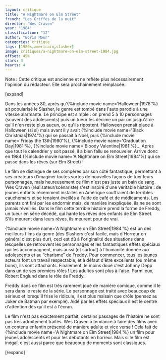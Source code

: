 ```yaml
---
layout: critique
title: "A Nightmare on Elm Street"
french: "Les Griffes de la nuit"
director: "Wes Craven"
year: "1984"
classification: "12"
author: "Boris Moon"
categories: critique
tags: [1980s,americain,slasher]
image: critiques/a-nightmare-on-elm-street-1984.jpg
offset: 45%
stars: 3
hearts: 4
---
```


Note : Cette critique est ancienne et ne reflète plus nécessairement l'opinion du rédacteur. Elle sera prochainement remplacée.

[expand]

Dans les années 80, après qu'{%include movie name='Halloween|1978'%} ait popularisé le Slasher, le genre est tombé dans l'auto parodie à une vitesse alarmante. Le principe est simple : on prend 5 à 10 personnages (souvent des adolescents) puis un tueur les décime un par un jusqu'à ce qu'il n'en reste plus aucun, ou qu'ils ripostent. Halloween prenait place à Halloween (si si) mais avant il y avait {%include movie name='Black Christmas|1974'%} qui se passait à Noël, puis {%include movie name='Friday the 13th|1980'%}, {%include movie name='Graduation Day|1981'%}, {%include movie name='Bloody Valentine|1981'%}... Après que tout le calendrier y soit passé, il a bien fallu se renouveler. Arrive donc en 1984 {%include movie name='A Nightmare on Elm Street|1984'%} qui se passe dans les rêves (sur Elm Street) !

Le film se distingue de ses compères par son côté fantastique, permettant à ses créateurs d'imaginer toutes sortes de nouvelles façons de tuer leurs personnages, mais heureusement ce film n'est pas juste un bain de sang. Wes Craven (réalisateur/scénariste) s'est inspiré d'une véritable histoire : de jeunes enfants récemment installés en Amérique souffraient de terribles cauchemars et se tenaient éveillés à l'aide de café et de médicaments. Les parents ont fini par les endormir mais, de manière inexpliquée, ils ne se sont jamais réveillés. Dans le film cette terrible histoire prend la forme de Freddy, un tueur en série décédé, qui hante les rêves des enfants de Elm Street. S'ils meurent dans leurs rêves, ils meurent pour de vrai.

{%include movie name='A Nightmare on Elm Street|1984'%} est un des meilleurs films du genre (des Slashers c'est facile, mais d'Horreur en général c'est plus dur), ceci est dû à l'originalité des situations dans lesquelles se retrouvent les personnages et les fantastiques effets spéciaux qui les accompagnent, mais aussi (et surtout) à l'humanité donnée aux adolescents et au “charisme” de Freddy. Pour commencer, tous les jeunes acteurs font un travail respectable, et à défaut d'être excellents (ou même bons), ils sont attachants. Finalement, le moins doué c'est Johnny Depp dans un de ses premiers rôles ! Les adultes sont plus à l'aise. Parmi eux, Robert Englund dans le rôle de Freddy.

Freddy dans ce film est très rarement joué de manière comique, comme il le sera dans le reste de la série. Le personnage est traité avec beaucoup de sérieux et lorsqu'il frise le ridicule, il est plus malsain que drôle (pensez au Joker de Batman par exemple). Aidé par les effets spéciaux il est le centre d'attention dès qu'il est à l'écran.

Le film n'est pas exactement parfait, certains passages de l'histoire ne sont pas très adroitement traités. Wes Craven a tendance à faire des films avec un contenu enfantin présenté de manière adulte et vice versa ! Cela fait de {%include movie name='A Nightmare on Elm Street|1984'%} un film pour jeunes adolescents et pour les débutants en horreur. Mais si le film est inégal, c'est aussi parce que beaucoup de moments sont classiques.

[/expand]
